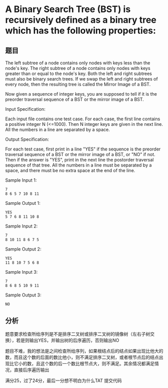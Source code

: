 # A Binary Search Tree (BST) is recursively defined as a binary tree which has the following properties:

## 题目

The left subtree of a node contains only nodes with keys less than the node's key.
The right subtree of a node contains only nodes with keys greater than or equal to the node's key.
Both the left and right subtrees must also be binary search trees.
If we swap the left and right subtrees of every node, then the resulting tree is called the Mirror Image of a BST.

Now given a sequence of integer keys, you are supposed to tell if it is the preorder traversal sequence of a BST or the mirror image of a BST.

Input Specification:

Each input file contains one test case. For each case, the first line contains a positive integer N (<=1000). Then N integer keys are given in the next line. All the numbers in a line are separated by a space.

Output Specification:

For each test case, first print in a line "YES" if the sequence is the preorder traversal sequence of a BST or the mirror image of a BST, or "NO" if not. Then if the answer is "YES", print in the next line the postorder traversal sequence of that tree. All the numbers in a line must be separated by a space, and there must be no extra space at the end of the line.

Sample Input 1:

```
7
8 6 5 7 10 8 11
```
Sample Output 1:

```
YES
5 7 6 8 11 10 8
```
Sample Input 2:

```
7
8 10 11 8 6 7 5
```
Sample Output 2:

```
YES
11 8 10 7 5 6 8
```
Sample Input 3:

```
7
8 6 8 5 10 9 11
```
Sample Output 3:

```
NO
```

## 分析

题意要求检查所给序列是不是排序二叉树或排序二叉树的镜像树（左右子树交换），若是则输出YES，并输出树的后序遍历，否则输出NO

题目不难，我的想法是之间检查所给序列，如果根结点后的结点如果出现比他大的数，而且这个数的后面的数比他小，则不满足排序二叉树，或者根节点后的结点出现比它小的数，且这个数的后一个数比根节点大，则不满足。其余情况都满足情况，直接后序遍历输出

满分25，过了24分，最后一分想不明白为什么TAT
提交代码

